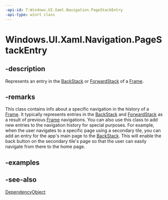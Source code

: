```yaml
---
-api-id: T:Windows.UI.Xaml.Navigation.PageStackEntry
-api-type: winrt class
---
```


<!-- Class syntax.
public class PageStackEntry : Windows.UI.Xaml.DependencyObject, Windows.UI.Xaml.Navigation.IPageStackEntry
-->

# Windows.UI.Xaml.Navigation.PageStackEntry

## -description
Represents an entry in the [BackStack](../windows.ui.xaml.controls/frame_backstack.md) or [ForwardStack](../windows.ui.xaml.controls/frame_forwardstack.md) of a [Frame](../windows.ui.xaml.controls/frame.md).



## -remarks
This class contains info about a specific navigation in the history of a [Frame](../windows.ui.xaml.controls/frame.md). It typically represents entries in the [BackStack](../windows.ui.xaml.controls/frame_backstack.md) and [ForwardStack](../windows.ui.xaml.controls/frame_forwardstack.md) as a result of previous [Frame](../windows.ui.xaml.controls/frame.md) navigations. You can also use this class to add new entries to the navigation history for special purposes. For example, when the user navigates to a specific page using a secondary tile, you can add an entry for the app's main page to the [BackStack](../windows.ui.xaml.controls/frame_backstack.md). This will enable the back button on the secondary tile's page so that the user can easily navigate from there to the home page.

## -examples

## -see-also
[DependencyObject](../windows.ui.xaml/dependencyobject.md)
